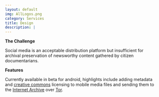 ```yaml
---
layout: default
img: AllLogos.png
category: Services
title: Design
description: |
---
```


<b>The Challenge</b>
<p>Social media is an acceptable distribution platform but insufficient for archival preservation of newsworthy content gathered by citizen documentarians.</p>

<b>Features</b>

Currently available in beta for android, highlights include adding metadata and <a href="http://creativecommons.org/"> creative commons</a> licensing to mobile media files and sending them to the <a href="http://archive.org">Internet Archive</a> over <a href="https://www.torproject.org/Tor">Tor</a>.






